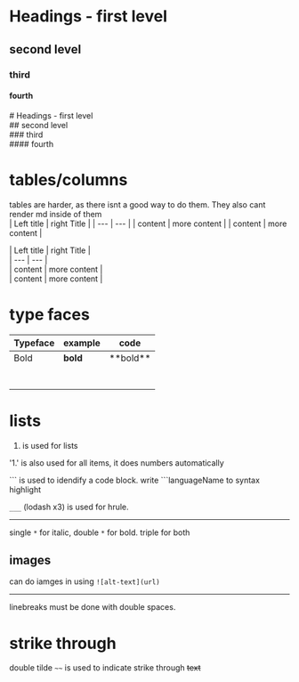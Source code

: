 # Headings - first level
## second level
### third
#### fourth
\# Headings - first level  
\## second level  
\### third  
\#### fourth  

# tables/columns
tables are harder, as there isnt a good way to do them. They also cant render md inside of them  
| Left title | right Title | 
| --- | --- | 
| content |  more content |
| content |  more content |

\| Left title | right Title |   
\| --- | --- |   
\| content |  more content |  
\| content |  more content |  

# type faces

| Typeface | example | code |
| --- | --- | --- |  
| Bold | **bold** | \*\*bold\*\*| 
|  |  | 
|  |  | 
|  |  | 
|  |  | 
|  |  | 
|  |  | 
|  |  | 

# lists
1. is used for lists  

'1.' is also used for all items, it does numbers automatically

\``` is used to idendify a code block. write \```languageName to syntax highlight

`___` (lodash x3) is used for hrule.
 ___


 single `*` for italic, double `*` for bold. triple for both

## images

 can do iamges in using `![alt-text](url)`

___
linebreaks must be done with double spaces.

# strike through

double tilde `~~` is used to indicate strike through ~~text~~  